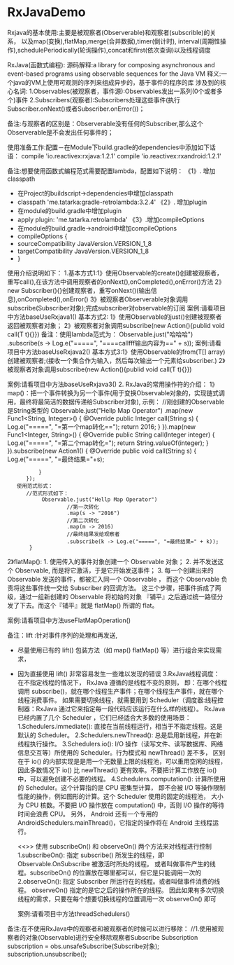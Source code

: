 # RxJavaDemo
  Rxjava的基本使用:主要是被观察者(Observerable)和观察者(subscrible)的关系，   以及map(变换),flatMap,merge(合并数据),timer(倒计时),   interval(周期性操作),schedulePeriodically(轮询操作),concat和first(依次查询)以及线程调度



RxJava(函数式编程):
   源码解释:a library for composing asynchronous and event-based programs using observable sequences for the Java VM
   释义:一个java的VM上使用可观测的序列来组成异步的，基于事件的程序的库
   涉及到的核心名词:
   1.Observables(被观察者，事件源):Observables发出一系列(0个或者多个)事件
   2.Subscribers(观察者):Subscribers处理这些事件(执行Subscriber.onNext()或者Subscriber.onError())；

   备注:与观察者的区别是：Observerable没有任何的Subscriber,那么这个Observerable是不会发出任何事件的；

使用准备工作:配置－在Module下build.gradle的dependencies中添加如下话语：
 compile 'io.reactivex:rxjava:1.2.1'
 compile 'io.reactivex:rxandroid:1.2.1'

备注:想要使用函数式编程范式需要配置lambda，配置如下说明：
《1》. 增加classpath
 * 在Project的buildscript->dependencies中增加classpath
 * classpath 'me.tatarka:gradle-retrolambda:3.2.4'
《2》. 增加plugin
 * 在module的build.gradle中增加plugin
 * apply plugin: 'me.tatarka.retrolambda'
《3》.增加compileOptions
 * 在module的build.gradle->android中增加compileOptions
 * compileOptions {
 * sourceCompatibility JavaVersion.VERSION_1_8
 * targetCompatibility JavaVersion.VERSION_1_8
 * }

 使用介绍说明如下：
 1.基本方式1:1》使用Observable的create()创建被观察者，重写call(),在该方法中调用观察者的onNext(),onCompleted(),onError()方法
           2》new Subscriber<T>(){}创建观察者，重写onNext()(输出信息),onCompleted(),onError()
           3》被观察者Observerable对象调用subscribe(Subscriber对象);完成subscriber对observable的订阅
   案例:请看项目中方法baseUseRxjava1()
  基本方式2: 1》使用Observable的just()创建被观察者返回被观察者对象；
           2》被观察者对象调用subscribe(new Action<T>(){publid void call(T t){}})
           备注：使用lambda范式为：
              Observable.just("哈哈哈")
                        .subscribe(s ->
                                  Log.e("=====", "====callfff输出内容为==" + s));
   案例:请看项目中方法baseUseRxjava2()
  基本方式3:1》使用Observable的from(T[] array)创建被观察者;(接收一个集合作为输入，然后每次输出一个元素给subscriber.)
          2》被观察者对象调用subscribe(new Action<T>(){publid void call(T t){}})

  案例:请看项目中方法baseUseRxjava3()
2. RxJava的常用操作符的介绍：
  1》map()：把一个事件转换为另一个事件(用于变换Observable对象的，实现链式调用，最终将最简洁的数据传递给Subscriber对象),
  示例：
   //刚创建的Observable是String类型的
          Observable.just("Hellp Map Operator")
                  .map(new Func1<String, Integer>() {
                      @Override
                      public Integer call(String s) {
                          Log.e("=====", "=第一个map转化==");
                          return 2016;
                      }
                  }).map(new Func1<Integer, String>() {
              @Override
              public String call(Integer integer) {
                  Log.e("=====", "=第二个map转化=");
                  return String.valueOf(integer);
              }
          }).subscribe(new Action1<String>() {
              @Override
              public void call(String s) {
                  Log.e("=====", "=最终结果="+s);

              }
          });
       使用范式形式：
          //范式形式如下：
               Observable.just("Hellp Map Operator")
                       //第一次转化
                       .map(s -> "2016")
                       //第二次转化
                       .map(m -> 2016)
                       //最终结果发给观察者
                       .subscribe(k -> Log.e("=====", "=最终结果=" + k));
           }

   2》flatMap():
    1. 使用传入的事件对象创建一个 Observable 对象；
    2. 并不发送这个 Observable, 而是将它激活，于是它开始发送事件；
    3. 每一个创建出来的 Observable 发送的事件，都被汇入同一个 Observable ，
       而这个 Observable 负责将这些事件统一交给 Subscriber 的回调方法。
       这三个步骤，把事件拆成了两级，通过一组新创建的 Observable 将初始的对象
      『铺平』之后通过统一路径分发了下去。而这个『铺平』就是 flatMap() 所谓的 flat。

 案例:请看项目中方法useFlatMapOperation()

备注：lift :针对事件序列的处理和再发送,
* 尽量使用已有的 lift() 包装方法（如 map() flatMap() 等）进行组合来实现需求，
* 因为直接使用 lift() 非常容易发生一些难以发现的错误
3.RxJava线程调度：
   在不指定线程的情况下， RxJava 遵循的是线程不变的原则，
   即：在哪个线程调用 subscribe()，就在哪个线程生产事件；在哪个线程生产事件，就在哪个线程消费事件。
   如果需要切换线程，就需要用到 Scheduler（调度器:线程控制器：RxJava 通过它来指定每一段代码应该运行在什么样的线程）。
RxJava 已经内置了几个 Scheduler ，它们已经适合大多数的使用场景：
     1.Schedulers.immediate(): 直接在当前线程运行，相当于不指定线程。这是默认的 Scheduler。
     2.Schedulers.newThread(): 总是启用新线程，并在新线程执行操作。
     3.Schedulers.io(): I/O 操作（读写文件、读写数据库、网络信息交互等）所使用的 Scheduler。行为模式和 newThread() 差不多，
                        区别在于 io() 的内部实现是是用一个无数量上限的线程池，可以重用空闲的线程，因此多数情况下 io()
                        比 newThread() 更有效率。不要把计算工作放在 io() 中，可以避免创建不必要的线程。
     4.Schedulers.computation(): 计算所使用的 Scheduler。这个计算指的是 CPU 密集型计算，
                                 即不会被 I/O 等操作限制性能的操作，例如图形的计算。这个 Scheduler 使用的固定的线程池，
                                 大小为 CPU 核数。不要把 I/O 操作放在 computation() 中，否则 I/O 操作的等待时间会浪费 CPU。
                                 另外， Android 还有一个专用的 AndroidSchedulers.mainThread()，它指定的操作将在 Android 主线程运行。

  <<>> 使用 subscribeOn() 和 observeOn() 两个方法来对线程进行控制
   1.subscribeOn(): 指定 subscribe() 所发生的线程，即 Observable.OnSubscribe 被激活时所处的线程。
   或者叫做事件产生的线程。subscribeOn() 的位置放在哪里都可以，但它是只能调用一次的
   2.observeOn(): 指定 Subscriber 所运行在的线程。或者叫做事件消费的线程。
   observeOn() 指定的是它之后的操作所在的线程。
   因此如果有多次切换线程的需求，只要在每个想要切换线程的位置调用一次 observeOn() 即可

   案例:请看项目中方法threadSchedulers()



备注:在不使用RxJava中的观察者和被观察者的时候可以进行移除：
  //1.使用被观察者的对象(Observable)进行安全移除观察者Subscribe
  Subscription subscription = obs.unsafeSubscribe(Subscribe对象);
  subscription.unsubscribe();

